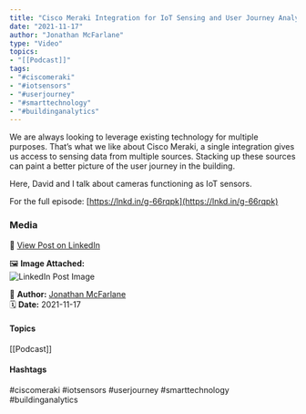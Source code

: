 ```yaml
---
title: "Cisco Meraki Integration for IoT Sensing and User Journey Analysis"  
date: "2021-11-17"  
author: "Jonathan McFarlane"  
type: "Video"  
topics:  
- "[[Podcast]]"    
tags:  
- "#ciscomeraki"  
- "#iotsensors"  
- "#userjourney"  
- "#smarttechnology"  
- "#buildinganalytics"  
---
```




We are always looking to leverage existing technology for multiple purposes. That’s what we like about Cisco Meraki, a single integration gives us access to sensing data from multiple sources. Stacking up these sources can paint a better picture of the user journey in the building.

Here, David and I talk about cameras functioning as IoT sensors.

For the full episode: [https://lnkd.in/g-66rqpk](https://lnkd.in/g-66rqpk)

### Media

🔗 [View Post on LinkedIn](https://www.linkedin.com/feed/update/urn:li:activity:6866623114114162688)  
  
🖼 **Image Attached:**  
![LinkedIn Post Image](https://media.licdn.com/dms/image/v2/C5605AQELPrZ3eVCd6A/videocover-low/videocover-low/0/1637130497409?e=1742263200&v=beta&t=-eMkpVEIiOPB3FgBr2rKnat9lZEJz2G8X2jbUz0hyUM)  
  
👤 **Author:** [Jonathan McFarlane](https://www.linkedin.com/in/jonathanmcfarlane/)  
🗓️ **Date:** 2021-11-17

#### Topics

[[Podcast]]  

#### Hashtags

#ciscomeraki #iotsensors #userjourney #smarttechnology #buildinganalytics